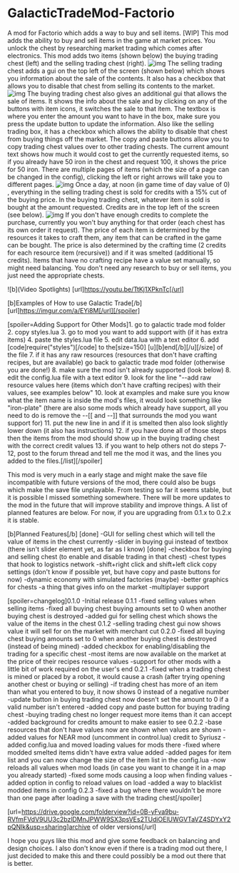 # GalacticTradeMod-Factorio
A mod for Factorio which adds a way to buy and sell items. [WIP]
This mod adds the ability to buy and sell items in the game at market prices. You unlock the chest by researching market trading which comes after electronics. This mod adds two items (shown below) the buying trading chest (left) and the selling trading chest (right).
![img](https://i.imgur.com/Ot9TUrL.jpg?1)
The selling trading chest adds a gui on the top left of the screen (shown below) which shows you information about the sale of the contents. It also has a checkbox that allows you to disable that chest from selling its contents to the market.
![img](https://i.imgur.com/Vt2hRGc.jpg?1)
The buying trading chest also gives an additional gui that allows the sale of items. It shows the info about the sale and by clicking on any of the buttons with item icons, it switches the sale to that item. The textbox is where you enter the amount you want to have in the box, make sure you press the update button to update the information. Also like the selling trading box, it has a checkbox which allows the ability to disable that chest from buying things off the market. The copy and paste buttons allow you to copy trading chest values over to other trading chests. The current amount text shows how much it would cost to get the currently requested items, so if you already have 50 iron in the chest and request 100, it shows the price for 50 iron. There are multiple pages of items (which the size of a page can be changed in the config), clicking the left or right arrows will take you to different pages.
![img](https://i.imgur.com/Dg2NVg2.jpg?1)
Once a day, at noon (in game time of day value of 0) , everything in the selling trading chest is sold for credits with a 15% cut of the buying price. In the buying trading chest, whatever item is sold is bought at the amount requested. Credits are in the top left of the screen (see below). 
![img](https://i.imgur.com/iA9Ehnb.jpg?1)
If you don't have enough credits to complete the purchase, currently you won't buy anything for that order (each chest has its own order it request). The price of each item is determined by the resources it takes to craft them, any item that can be crafted in the game can be bought. The price is also determined by the crafting time (2 credits for each resource item (recursive)) and if it was smelted (additional 15 credits). Items that have no crafting recipe have a value set manually, so might need balancing. You don't need any research to buy or sell items, you just need the appropriate chests.

![b](Video Spotlights)
[url]https://youtu.be/TtKj1XPknTc[/url]


[b]Examples of How to use Galactic Trade[/b]
[url]https://imgur.com/a/EYi8M[/url][/spoiler]

[spoiler=Adding Support for Other Mods]1. go to galactic trade mod folder
2. copy styles.lua
3. go to mod you want to add support with (if it has extra items)
4. paste the styles.lua file
5. edit data.lua with a text editor
6. add [code]require("styles")[/code] to the[size=150] [u][b]end[/b][/u][/size] of the file
7. if it has any raw resources (resources that don't have crafting recipes, but are available) go back to galactic trade mod folder (otherwise you are done!)
8. make sure the mod isn't already supported (look below)
8. edit the config.lua file with a text editor
9. look for the line "--add raw resource values here (items which don't have crafting recipes) with their values, see examples below"
10. look at examples and make sure you know what the item name is inside the mod's files, it would look something like "iron-plate"
(there are also some mods which already have support, all you need to do is remove the --[[ and --]] that surrounds the mod you want support for)
11. put the new line in and if it is smelted then also look slightly lower down (it also has instructions)
12. if you have done all of those steps then the items from the mod should show up in the buying trading chest with the correct credit values
13. if you want to help others not do steps 7-12, post to the forum thread and tell me the mod it was, and the lines you added to the files.[/list][/spoiler]

This mod is very much in a early stage and might make the save file incompatible with future versions of the mod, there could also be bugs which make the save file unplayable. From testing so far it seems stable, but it is possible I missed something somewhere. There will be more updates to the mod in the future that will improve stability and improve things. A list of planned features are below. For now, if you are upgrading from 0.1.x to 0.2.x it is stable.

[b]Planned Features[/b]
[done] -GUI for selling chest which will tell the value of items in the chest currently
-slider in buying gui instead of textbox (there isn't slider element yet, as far as I know)
[done] -checkbox for buying and selling chest (to enable and disable trading in that chest)
-chest types that hook to logistics network
-shift+right click and shift+left click copy settings (don't know if possible yet, but have copy and paste buttons for now)
-dynamic economy with simulated factories (maybe)
-better graphics for chests
-a thing that gives info on the market
-multiplayer support


[spoiler=changelog]0.1.0
 -Initial release
0.1.1
 -fixed selling values when selling items
 -fixed all buying chest buying amounts set to 0 when another buying chest is destroyed
 -added gui for selling chest which shows the value of the items in the chest
0.1.2
 -selling trading chest gui now shows value it will sell for on the market with merchant cut
0.2.0
 -fixed all buying chest buying amounts set to 0 when another buying chest is destroyed (instead of being mined)
 -added checkbox for enabling/disabling the trading for a specific chest
 -most items are now available on the market at the price of their recipes resource values
 -support for other mods with a little bit of work required on the user's end
0.2.1
 -fixed when a trading chest is mined or placed by a robot, it would cause a crash (after trying opening another chest or buying or selling)
 -if trading chest has more of an item than what you entered to buy, it now shows 0 instead of a negative number
 -update button in buying trading chest now doesn't set the amount to 0 if a valid number isn't entered
 -added copy and paste button for buying trading chest
 -buying trading chest no longer request more items than it can accept
 -added background for credits amount to make easier to see
0.2.2
 -base resources that don't have values now are shown when values are shown
 -added values for NEAR mod (uncomment in control.lua) credit to Syriusz
 -added config.lua and moved loading values for mods there
 -fixed where modded smelted items didn't have extra value added
 -added pages for item list and you can now change the size of the item list in the config.lua
 -now reloads all values when mod loads (in case you want to change it in a map you already started)
 -fixed some mods causing a loop when finding values
 -added option in config to reload values on load
 -added a way to blacklist modded items in config
0.2.3
 -fixed a bug where there wouldn't be more than one page after loading a save with the trading chest[/spoiler]

 [url=https://drive.google.com/folderview?id=0B-yFva9bu-RVfmFVdV9UU3c2bzlDMnJPWW9SX3psVEs2TUdiOElUWGVTaVZ4SDYxY2pQNlk&usp=sharing]archive of older versions[/url]

I hope you guys like this mod and give some feedback on balancing and design choices. I also don't know even if there is a trading mod out there, I just decided to make this and there could possibly be a mod out there that is better.

